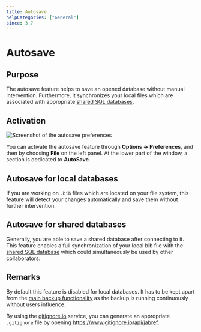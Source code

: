 ```yaml
---
title: Autosave
helpCategories: ["General"]
since: 3.7
---
```


# Autosave

## Purpose

The autosave feature helps to save an opened database without manual intervention.
Furthermore, it synchronizes your local files which are associated with appropriate [shared SQL databases](SQLDatabase).

## Activation

![Screenshot of the autosave preferences](./images/AutoSave.png)

You can activate the autosave feature through **Options → Preferences**, and then by choosing **File** on the left panel. At the lower part of the window, a section is dedicated to **AutoSave**.


## Autosave for local databases

If you are working on `.bib` files which are located on your file system, this feature will detect your changes automatically and save them without further intervention.

## Autosave for shared databases

Generally, you are able to save a shared database after connecting to it. This feature enables a full synchronization of your local bib file with the [shared SQL database](SQLDatabase) which could simultaneously be used by other collaborators.

## Remarks

By default this feature is disabled for local databases.
It has to be kept apart from the [main backup functionality](Backup) as the backup is running continuously without users influence.

By using the [gitignore.io](https://www.gitignore.io/) service, you can generate an appropriate `.gitignore` file by opening https://www.gitignore.io/api/jabref.
